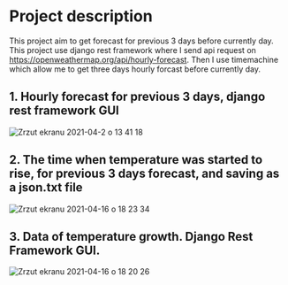 
# Project description

This project aim to get forecast for previous 3 days before currently day. This project use django rest framework where I send api request on 
https://openweathermap.org/api/hourly-forecast. Then I use timemachine which allow me to get three days hourly forcast before currently day.

## 1. Hourly forecast for previous 3 days, django rest framework GUI

![Zrzut ekranu 2021-04-2 o 13 41 18](https://user-images.githubusercontent.com/56914063/113413139-3954f000-93ba-11eb-9120-de1e23020a65.png)

## 2. The time when temperature was started to rise, for previous 3 days forecast, and saving as a json.txt file

![Zrzut ekranu 2021-04-16 o 18 23 34](https://user-images.githubusercontent.com/56914063/115054810-f2e6b180-9ee0-11eb-94e7-e304cf42b1b4.png)


## 3. Data of temperature growth. Django Rest Framework GUI.

![Zrzut ekranu 2021-04-16 o 18 20 26](https://user-images.githubusercontent.com/56914063/115054896-13af0700-9ee1-11eb-9050-deba70e67702.png)




